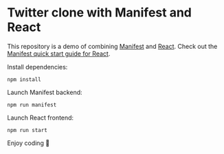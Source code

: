 # Twitter clone with Manifest and React

This repository is a demo of combining [Manifest](https://manifest.build/) and [React](https://react.dev/). Check out the [Manifest quick start guide for React](https://manifest.build/docs/react).

Install dependencies:

```
npm install
```

Launch Manifest backend:

```
npm run manifest
```

Launch React frontend:

```
npm run start
```

Enjoy coding 🤗
